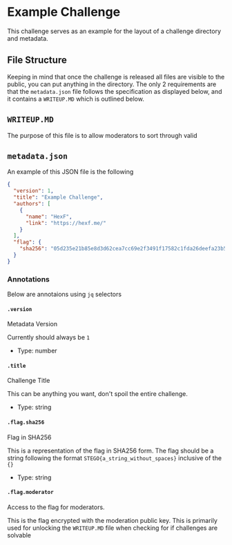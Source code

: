 # Example Challenge

This challenge serves as an example for the layout of a challenge directory and metadata.

## File Structure

Keeping in mind that once the challenge is released all files are visible to the public, you can put anything in the directory.
The only 2 requirements are that the `metadata.json` file follows the specification as displayed below, and it contains a `WRITEUP.MD` which is outlined below.

## `WRITEUP.MD`

The purpose of this file is to allow moderators to sort through valid

## `metadata.json`

An example of this JSON file is the following

```json
{
  "version": 1,
  "title": "Example Challenge",
  "authors": [
    {
      "name": "HexF",
      "link": "https://hexf.me/"
    }
  ],
  "flag": {
    "sha256": "05d235e21b85e8d3d62cea7cc69e2f3491f17582c1fda26deefa23b591726d7d"
  }
}
```

### Annotations

Below are annotaions using `jq` selectors

#### `.version`

Metadata Version

Currently should always be `1`

- Type: number

#### `.title`

Challenge Title

This can be anything you want, don't spoil the entire challenge.

- Type: string

#### `.flag.sha256`

Flag in SHA256

This is a representation of the flag in SHA256 form. The flag should be a string following the format `STEGO{a_string_without_spaces}` inclusive of the `{}`

- Type: string

#### `.flag.moderator`

Access to the flag for moderators.

This is the flag encrypted with the moderation public key. This is primarily used for unlocking the `WRITEUP.MD` file when checking for if challenges are solvable
